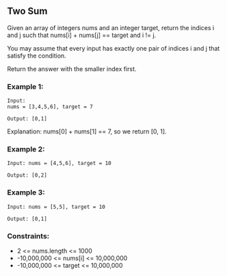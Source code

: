 ## Two Sum

Given an array of integers nums and an integer target, return the indices i and j such that nums[i] + nums[j] == target and i != j.

You may assume that every input has exactly one pair of indices i and j that satisfy the condition.

Return the answer with the smaller index first.

### Example 1:

```
Input:
nums = [3,4,5,6], target = 7

Output: [0,1]
```

Explanation: nums[0] + nums[1] == 7, so we return [0, 1].

### Example 2:

```
Input: nums = [4,5,6], target = 10

Output: [0,2]
```

### Example 3:

```
Input: nums = [5,5], target = 10

Output: [0,1]
```

### Constraints:

- 2 <= nums.length <= 1000
- -10,000,000 <= nums[i] <= 10,000,000
- -10,000,000 <= target <= 10,000,000
